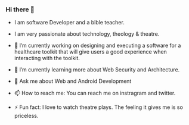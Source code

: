### Hi there 👋
-    I am software Developer and a bible teacher. 

-    I am very passionate about technology, theology & theatre.

- 🔭 I’m currently working on designing and executing a software for a healthcare toolkit that will give users a good experience when interacting with the toolkit.

- 🌱 I’m currently learning more about Web Security and Architecture. 

- 💬 Ask me about Web and Android Development

- 📫 How to reach me: You can reach me on instragram and twitter. 

- ⚡ Fun fact: I love to watch theatre plays. The feeling it gives me is so priceless. 
